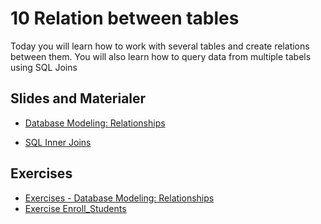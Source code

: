 # 10 Relation between tables
Today you will learn how to work with several tables and create relations between them. You will also learn how to query data from multiple tabels using SQL Joins

## Slides and Materialer
* [Database Modeling: Relationships](https://github.com/dat17i/10_Relation_between_tables/blob/master/Slides/16%20-%20Database%20Modeling_%20Relationships.pdf)
<!--* [Joins made Visual](https://github.com/dat17v1/16_Relationer_mellem_tabeller/blob/master/Slides/Visual_SQL_JOINS_orig.jpg)-->
* [SQL Inner Joins](https://www.w3schools.com/sql/sql_join.asp)

<!-- * [Code from teachings](https://github.com/dat17v1/2_16_Relationer_mellem_tabeller/blob/master/Slides/code_from_teachings.sql)-->

## Exercises
<!-- * [Zalando Table Relationships](https://docs.google.com/document/d/e/2PACX-1vQJzz9vzWnplA9w68BWwr7W5SuNfCJc3T4RjZ3l3I7PU5JgW4WtDpmM8Qgpq3HpDP6gniTW06-xQ0EP/pub) -->
* [Exercises - Database Modeling: Relationships](https://docs.google.com/document/d/e/2PACX-1vSeEDa0rXsVAvMULvg7kV5N6ggiFeXX5rfR1EAyxoSD7Zne-0q_A_L6iOwEpok0TYJGZZZLW2ml5sEb/pub)
* [Exercise Enroll_Students](https://github.com/Dat17i/10_exercise_enroll_students/blob/master/README.md)

